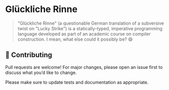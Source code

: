 # Glückliche Rinne

> "Glückliche Rinne" (a questionable German translation of a subversive twist on "Lucky Strike") is a statically-typed, imperative programming language developed as part of an academic course on compiler construction. I mean, what else could it possibly be? 😄

## 🤝 Contributing

Pull requests are welcome! For major changes, please open an issue first to discuss what you’d like to change.

Please make sure to update tests and documentation as appropriate.